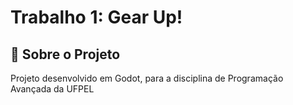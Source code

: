 # Trabalho 1: Gear Up!

## 📖 Sobre o Projeto
Projeto desenvolvido em Godot, para a disciplina de Programação Avançada da UFPEL
